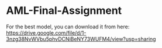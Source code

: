 # AML-Final-Assignment


For the best model, you can download it from here: https://drive.google.com/file/d/1-3nzg38NvWVbu5phvDCNiBeNY73WUFM4/view?usp=sharing
